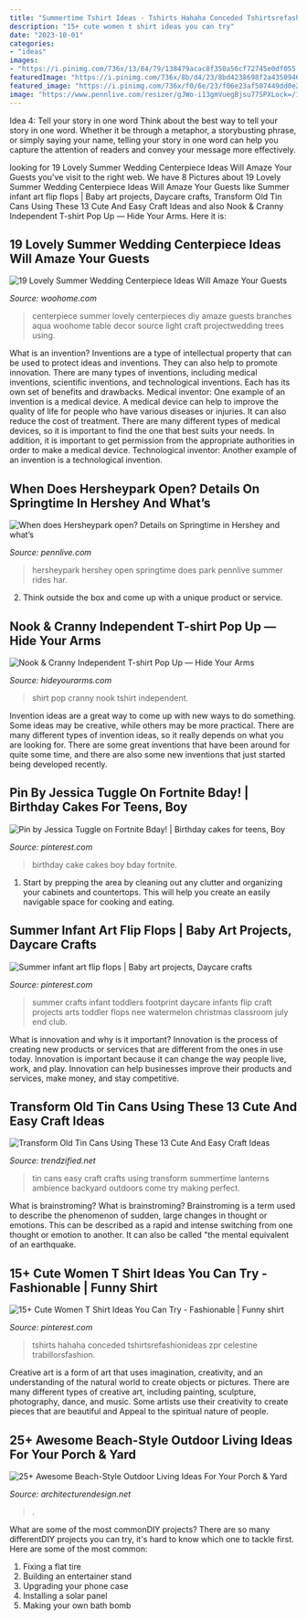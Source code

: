 ```yaml
---
title: "Summertime Tshirt Ideas - Tshirts Hahaha Conceded Tshirtsrefashionideas Zpr Celestine Trabillorsfashion"
description: "15+ cute women t shirt ideas you can try"
date: "2023-10-01"
categories:
- "ideas"
images:
- "https://i.pinimg.com/736x/13/84/79/138479acac8f350a56cf72745e0df055.jpg"
featuredImage: "https://i.pinimg.com/736x/8b/d4/23/8bd4238698f2a43509462d7dbf60ffbe.jpg"
featured_image: "https://i.pinimg.com/736x/f0/6e/23/f06e23af507449dd0e2db661d8e0d39f.jpg"
image: "https://www.pennlive.com/resizer/gJWo-i13gmVuegBjsu77SPXLock=/1200x0/arc-anglerfish-arc2-prod-advancelocal.s3.amazonaws.com/public/JCDCTNUJX5CLNBMOQAB6LSPFHQ.JPG"
---
```



Idea 4: Tell your story in one word
Think about the best way to tell your story in one word. Whether it be through a metaphor, a storybusting phrase, or simply saying your name, telling your story in one word can help you capture the attention of readers and convey your message more effectively.

	

		
looking for 19 Lovely Summer Wedding Centerpiece Ideas Will Amaze Your Guests you've visit to the right web. We have 8 Pictures about 19 Lovely Summer Wedding Centerpiece Ideas Will Amaze Your Guests like Summer infant art flip flops | Baby art projects, Daycare crafts, Transform Old Tin Cans Using These 13 Cute And Easy Craft Ideas and also Nook &amp; Cranny Independent T-shirt Pop Up — Hide Your Arms. Here it is:
		
    
## 19 Lovely Summer Wedding Centerpiece Ideas Will Amaze Your Guests

<img loading=lazy src="http://www.woohome.com/wp-content/uploads/2015/07/Summer-Wedding-Centerpiece-Ideas-Woohome-6.jpg" onerror="this.onerror=null;this.src='https://tse4.mm.bing.net/th?id=OIP.RLHBymNKXZkqAYziyhOvXAHaLE&amp;pid=15.1';" alt="19 Lovely Summer Wedding Centerpiece Ideas Will Amaze Your Guests">

_Source: woohome.com_

>centerpiece summer lovely centerpieces diy amaze guests branches aqua woohome table decor source light craft projectwedding trees using. 

	

What is an invention?
Inventions are a type of intellectual property that can be used to protect ideas and inventions. They can also help to promote innovation. There are many types of inventions, including medical inventions, scientific inventions, and technological inventions. Each has its own set of benefits and drawbacks.
Medical inventor: 
One example of an invention is a medical device. A medical device can help to improve the quality of life for people who have various diseases or injuries. It can also reduce the cost of treatment. 
There are many different types of medical devices, so it is important to find the one that best suits your needs. In addition, it is important to get permission from the appropriate authorities in order to make a medical device. 
Technological inventor: 
Another example of an invention is a technological invention.

    
## When Does Hersheypark Open? Details On Springtime In Hershey And What’s

<img loading=lazy src="https://www.pennlive.com/resizer/gJWo-i13gmVuegBjsu77SPXLock=/1200x0/arc-anglerfish-arc2-prod-advancelocal.s3.amazonaws.com/public/JCDCTNUJX5CLNBMOQAB6LSPFHQ.JPG" onerror="this.onerror=null;this.src='https://tse1.mm.bing.net/th?id=OIP.nG-6VfdDiaXEVm0g0XvVrAHaFA&amp;pid=15.1';" alt="When does Hersheypark open? Details on Springtime in Hershey and what’s">

_Source: pennlive.com_

>hersheypark hershey open springtime does park pennlive summer rides har. 

	

2. Think outside the box and come up with a unique product or service.

    
## Nook &amp; Cranny Independent T-shirt Pop Up — Hide Your Arms

<img loading=lazy src="http://hideyourarms.com/wp-content/uploads/2014/12/bearhug-nook-cranny-tshirt-popup.jpg" onerror="this.onerror=null;this.src='https://tse3.mm.bing.net/th?id=OIP.3nfzjTiza00waj_joDWCzwHaHa&amp;pid=15.1';" alt="Nook &amp; Cranny Independent T-shirt Pop Up — Hide Your Arms">

_Source: hideyourarms.com_

>shirt pop cranny nook tshirt independent. 

	

Invention ideas are a great way to come up with new ways to do something. Some ideas may be creative, while others may be more practical. There are many different types of invention ideas, so it really depends on what you are looking for. There are some great inventions that have been around for quite some time, and there are also some new inventions that just started being developed recently.

    
## Pin By Jessica Tuggle On Fortnite Bday! | Birthday Cakes For Teens, Boy

<img loading=lazy src="https://i.pinimg.com/736x/f0/6e/23/f06e23af507449dd0e2db661d8e0d39f.jpg" onerror="this.onerror=null;this.src='https://tse3.mm.bing.net/th?id=OIP.6tOR-qKZP8jfrGvduolL6wHaOl&amp;pid=15.1';" alt="Pin by Jessica Tuggle on Fortnite Bday! | Birthday cakes for teens, Boy">

_Source: pinterest.com_

>birthday cake cakes boy bday fortnite. 

	

1. Start by prepping the area by cleaning out any clutter and organizing your cabinets and countertops. This will help you create an easily navigable space for cooking and eating.

    
## Summer Infant Art Flip Flops | Baby Art Projects, Daycare Crafts

<img loading=lazy src="https://i.pinimg.com/736x/13/84/79/138479acac8f350a56cf72745e0df055.jpg" onerror="this.onerror=null;this.src='https://tse4.mm.bing.net/th?id=OIP.xoSpIRUz3zKGy1x_o8RWgAHaJ3&amp;pid=15.1';" alt="Summer infant art flip flops | Baby art projects, Daycare crafts">

_Source: pinterest.com_

>summer crafts infant toddlers footprint daycare infants flip craft projects arts toddler flops nee watermelon christmas classroom july end club. 

	

What is innovation and why is it important?
Innovation is the process of creating new products or services that are different from the ones in use today. Innovation is important because it can change the way people live, work, and play. Innovation can help businesses improve their products and services, make money, and stay competitive.

    
## Transform Old Tin Cans Using These 13 Cute And Easy Craft Ideas

<img loading=lazy src="http://www.trendzified.net/wp-content/uploads/2016/07/easy-crafts-tin-cans-3.jpg" onerror="this.onerror=null;this.src='https://tse1.mm.bing.net/th?id=OIP.CbE2Q0g1X56-W1SJtdjSuAHaLV&amp;pid=15.1';" alt="Transform Old Tin Cans Using These 13 Cute And Easy Craft Ideas">

_Source: trendzified.net_

>tin cans easy craft crafts using transform summertime lanterns ambience backyard outdoors come try making perfect. 

	

What is brainstroming?
What is brainstroming? Brainstroming is a term used to describe the phenomenon of sudden, large changes in thought or emotions. This can be described as a rapid and intense switching from one thought or emotion to another. It can also be called "the mental equivalent of an earthquake.

    
## 15+ Cute Women T Shirt Ideas You Can Try - Fashionable | Funny Shirt

<img loading=lazy src="https://i.pinimg.com/736x/8b/d4/23/8bd4238698f2a43509462d7dbf60ffbe.jpg" onerror="this.onerror=null;this.src='https://tse3.mm.bing.net/th?id=OIP.d3EwFgQ1g0_H3DQdtCcx6QHaKY&amp;pid=15.1';" alt="15+ Cute Women T Shirt Ideas You Can Try - Fashionable | Funny shirt">

_Source: pinterest.com_

>tshirts hahaha conceded tshirtsrefashionideas zpr celestine trabillorsfashion. 

	

Creative art is a form of art that uses imagination, creativity, and an understanding of the natural world to create objects or pictures. There are many different types of creative art, including painting, sculpture, photography, dance, and music. Some artists use their creativity to create pieces that are beautiful and Appeal to the spiritual nature of people.

    
## 25+ Awesome Beach-Style Outdoor Living Ideas For Your Porch &amp; Yard

<img loading=lazy src="https://cdn.architecturendesign.net/wp-content/uploads/2015/07/AD-Beach-Style-Outdoor-Living-Ideas-08.jpg" onerror="this.onerror=null;this.src='https://tse4.mm.bing.net/th?id=OIP.7pMbefogice94IW7HUsOegHaJ3&amp;pid=15.1';" alt="25+ Awesome Beach-Style Outdoor Living Ideas For Your Porch &amp; Yard">

_Source: architecturendesign.net_

>. 

	

What are some of the most commonDIY projects?
There are so many differentDIY projects you can try, it's hard to know which one to tackle first. Here are some of the most common: 
1. Fixing a flat tire 
2. Building an entertainer stand 
3. Upgrading your phone case 
4. Installing a solar panel 
5. Making your own bath bomb 

